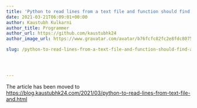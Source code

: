 ```yaml
---
title: 'Python to read lines from a text file and function should find and display the occurrence of the word "Python".'
date: 2021-03-21T06:09:01+00:00
author: Kaustubh Kulkarni
author_title: Programmer
author_url: https://github.com/kaustubhk24
author_image_url: https://www.gravatar.com/avatar/b76fcfc82fc2e8fdc8075636f1735f61?s=200

slug: /python-to-read-lines-from-a-text-file-and-function-should-find-and-display-the-occurrence-of-the-word-python/




---
```

The article has been moved to https://blog.kaustubhk24.com/2021/03/python-to-read-lines-from-text-file-and.html